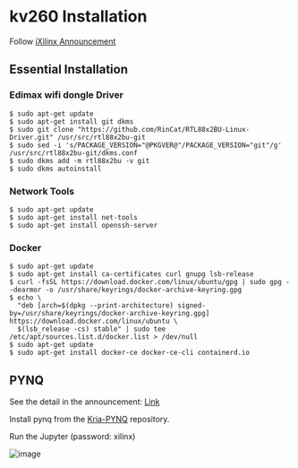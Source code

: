 # kv260 Installation

Follow [iXilinx Announcement](https://discuss.pynq.io/t/pynq-now-available-for-the-kria-kv260-vision-ai-starter-kit/3579)


## Essential Installation

### Edimax wifi dongle Driver

```
$ sudo apt-get update
$ sudo apt-get install git dkms
$ sudo git clone "https://github.com/RinCat/RTL88x2BU-Linux-Driver.git" /usr/src/rtl88x2bu-git
$ sudo sed -i 's/PACKAGE_VERSION="@PKGVER@"/PACKAGE_VERSION="git"/g' /usr/src/rtl88x2bu-git/dkms.conf
$ sudo dkms add -m rtl88x2bu -v git
$ sudo dkms autoinstall
```

### Network Tools

```
$ sudo apt-get update
$ sudo apt-get install net-tools
$ sudo apt-get install openssh-server
```

### Docker
```
$ sudo apt-get update
$ sudo apt-get install ca-certificates curl gnupg lsb-release
$ curl -fsSL https://download.docker.com/linux/ubuntu/gpg | sudo gpg --dearmor -o /usr/share/keyrings/docker-archive-keyring.gpg
$ echo \
  "deb [arch=$(dpkg --print-architecture) signed-by=/usr/share/keyrings/docker-archive-keyring.gpg] https://download.docker.com/linux/ubuntu \
  $(lsb_release -cs) stable" | sudo tee /etc/apt/sources.list.d/docker.list > /dev/null
$ sudo apt-get update
$ sudo apt-get install docker-ce docker-ce-cli containerd.io
``` 

## PYNQ

See the detail in the announcement: [Link](https://discuss.pynq.io/t/pynq-now-available-for-the-kria-kv260-vision-ai-starter-kit/3579)

Install pynq from the [Kria-PYNQ](https://github.com/Xilinx/Kria-PYNQ) repository.

Run the Jupyter (password: xilinx)

![image](https://user-images.githubusercontent.com/16217256/151502021-d09e9d54-8a67-4f9d-99e6-7344637af665.png)


